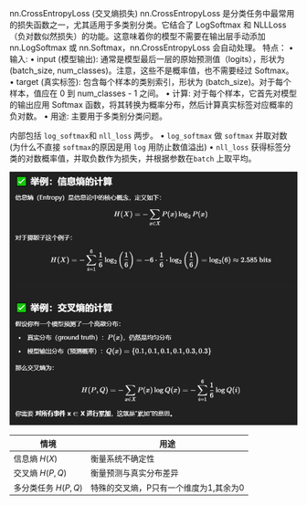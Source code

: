 nn.CrossEntropyLoss (交叉熵损失)
nn.CrossEntropyLoss 是分类任务中最常用的损失函数之一，尤其适用于多类别分类。它结合了 LogSoftmax 和 NLLLoss（负对数似然损失）的功能。这意味着你的模型不需要在输出层手动添加 nn.LogSoftmax 或 nn.Softmax，nn.CrossEntropyLoss 会自动处理。
特点：
• 输入:
• input (模型输出): 通常是模型最后一层的原始预测值（logits），形状为 (batch_size, num_classes)。注意，这些不是概率值，也不需要经过 Softmax。
• target (真实标签): 包含每个样本的类别索引，形状为 (batch_size)。对于每个样本，值应在 0 到 num_classes - 1 之间。
• 计算: 对于每个样本，它首先对模型的输出应用 Softmax 函数，将其转换为概率分布，然后计算真实标签对应概率的负对数。
• 用途: 主要用于多类别分类问题。

内部包括 `log_softmax`和 `nll_loss` 两步。
• `log_softmax` 做 `softmax` 并取对数(为什么不直接 `softmax`的原因是用 `log` 用防止数值溢出)
• `nll_loss` 获得标签分类的对数概率值，并取负数作为损失，并根据参数在`batch` 上取平均。

![alt text](image.png)

| 情境                    | 用途          |
| --------------------- | ----------- |
| 信息熵 $H(X)$            | 衡量系统不确定性    |
| 交叉熵 $H(P, Q)$         | 衡量预测与真实分布差异 |
| 多分类任务 $H(P, Q)$  | 特殊的交叉熵，P只有一个维度为1,其余为0   |

